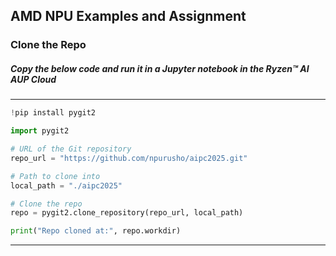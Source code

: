 ## AMD NPU Examples and Assignment
### Clone the Repo

##### Copy the below code and run it in a Jupyter notebook in the Ryzen™ AI AUP Cloud 
---
```Python
!pip install pygit2

import pygit2

# URL of the Git repository
repo_url = "https://github.com/npurusho/aipc2025.git"

# Path to clone into
local_path = "./aipc2025"

# Clone the repo
repo = pygit2.clone_repository(repo_url, local_path)

print("Repo cloned at:", repo.workdir)
```
---
